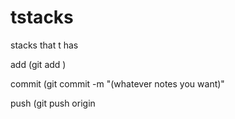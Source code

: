 # tstacks
stacks that t has


add  (git add <filename>)

commit  (git commit -m "(whatever notes you want)"

push (git push origin <branch you want to push to>
  
  
  

